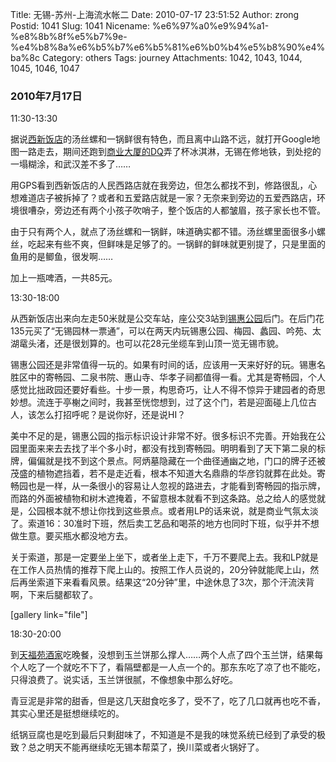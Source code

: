 Title: 无锡-苏州-上海流水帐二
Date: 2010-07-17 23:51:52
Author: zrong
Postid: 1041
Slug: 1041
Nicename: %e6%97%a0%e9%94%a1-%e8%8b%8f%e5%b7%9e-%e4%b8%8a%e6%b5%b7%e6%b5%81%e6%b0%b4%e5%b8%90%e4%ba%8c
Category: others
Tags: journey
Attachments: 1042, 1043, 1044, 1045, 1046, 1047

### 2010年7月17日

11:30-13:30

据说[西新饭店](http://www.dianping.com/shop/1969597)的汤丝螺和一锅鲜很有特色，而且离中山路不远，就打开Google地图一路走去，期间还跑到[商业大厦的DQ](http://www.dianping.com/shop/2765005)弄了杯冰淇淋，无锡在修地铁，到处挖的一塌糊涂，和武汉差不多了……

用GPS看到西新饭店的人民西路店就在我旁边，但怎么都找不到，修路很乱，心想难道店子被拆掉了？或者和五爱路店就是一家？无奈来到旁边的五爱西路店，环境很嘈杂，旁边还有两个小孩子吹哨子，整个饭店的人都皱眉，孩子家长也不管。

由于只有两个人，就点了汤丝螺和一锅鲜，味道确实都不错。汤丝螺里面很多小螺丝，吃起来有些不爽，但鲜味是足够了的。一锅鲜的鲜味就更别提了，只是里面的鱼用的是鲫鱼，很发啊……

加上一瓶啤酒，一共85元。<!--more-->

13:30-18:00

从西新饭店出来向左走50米就是公交车站，座公交3站到[锡惠公园](http://ditu.google.com/maps?f=q&source=s_q&hl=zh-CN&geocode=&q=%E9%94%A1%E6%83%A0%E5%85%AC%E5%9B%AD&sll=35.86166,104.195397&sspn=36.013245,79.013672&brcurrent=3,0x35b38ee58f1dda25:0x50bcd2cff62bae8e,0,0x35b38e8100d1905b:0xd423a617bf6108b6%3B5,0,0&ie=UTF8&hq=%E9%94%A1%E6%83%A0%E5%85%AC%E5%9B%AD&hnear=%E6%B1%9F%E8%8B%8F%E7%9C%81%E6%97%A0%E9%94%A1%E5%B8%82%E6%83%A0%E6%B2%B3%E8%B7%AF2%E5%8F%B7%E9%94%A1%E6%83%A0%E5%85%AC%E5%9B%AD&z=14)后门。在后门花135元买了“无锡园林一票通”，可以在两天内玩锡惠公园、梅园、蠡园、吟苑、太湖鼋头渚，还是很划算的。也可以花28元坐缆车到山顶一览无锡市貌。

锡惠公园还是非常值得一玩的。如果有时间的话，应该用一天来好好的玩。锡惠名胜区中的寄畅园、二泉书院、惠山寺、华孝子祠都值得一看。尤其是寄畅园，个人感觉比拙政园还要好看些。十步一景，构思奇巧，让人不得不惊异于建园者的奇思妙想。流连于亭榭之间时，我甚至恍惚想到，过了这个门，若是迎面碰上几位古人，该怎么打招呼呢？是说你好，还是说HI？

美中不足的是，锡惠公园的指示标识设计非常不好。很多标识不完善。开始我在公园里面来来去去找了半个多小时，都没有找到寄畅园。明明看到了天下第二泉的标牌，偏偏就是找不到这个景点。阿炳墓隐藏在一个曲径通幽之地，门口的牌子还被茂盛的植物遮挡着，若不是走近看，根本不知道大名鼎鼎的华彦钧就葬在此处。寄畅园也是一样，从一条很小的容易让人忽视的路进去，才能看到寄畅园的指示牌，而路的外面被植物和树木遮掩着，不留意根本就看不到这条路。总之给人的感觉就是，公园根本就不想让你找到这些景点。或者用LP的话来说，就是商业气氛太淡了。索道16：30准时下班，然后卖工艺品和喝茶的地方也同时下班，似乎并不想做生意。要买瓶水都没地方去。

关于索道，那是一定要坐上坐下，或者坐上走下，千万不要爬上去。我和LP就是在工作人员热情的推荐下爬上山的。按照工作人员说的，20分钟就能爬上山，然后再坐索道下来看看风景。结果这“20分钟”里，中途休息了3次，那个汗流浃背啊，下来后腿都软了。

[](/wp-content/uploads/2010/07/dierquan.jpg)

[gallery link="file"]

18:30-20:00

到[天福苑酒家](http://www.dianping.com/shop/543610)吃晚餐，没想到玉兰饼那么撑人……两个人点了四个玉兰饼，结果每个人吃了一个就吃不下了，看隔壁都是一人点一个的。那东东吃了凉了也不能吃，只得浪费了。说实话，玉兰饼很腻，不像想象中那么好吃。  

青豆泥是非常的甜香，但是这几天甜食吃多了，受不了，吃了几口就再也吃不香，其实心里还是挺想继续吃的。  

纸锅豆腐也是吃到最后只剩甜味了，不知道是不是我的味觉系统已经到了承受的极致？总之明天不能再继续吃无锡本帮菜了，换川菜或者火锅好了。

